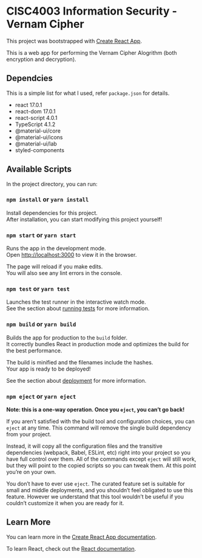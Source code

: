 # CISC4003 Information Security - Vernam Cipher
This project was bootstrapped with [Create React App](https://github.com/facebook/create-react-app).

This is a web app for performing the Vernam Cipher Alogrithm (both encryption and decryption).

## Dependcies
This is a simple list for what I used, refer `package.json` for details.
- react 17.0.1
- react-dom 17.0.1
- react-script 4.0.1
- TypeScript 4.1.2
- @material-ui/core 
- @material-ui/icons
- @material-ui/lab
- styled-components

## Available Scripts

In the project directory, you can run:

### `npm install` or `yarn install`

Install dependencies for this project.\
After installation, you can start modifying this project yourself!

### `npm start` or `yarn start`

Runs the app in the development mode.\
Open [http://localhost:3000](http://localhost:3000) to view it in the browser.

The page will reload if you make edits.\
You will also see any lint errors in the console.

### `npm test` or `yarn test`

Launches the test runner in the interactive watch mode.\
See the section about [running tests](https://facebook.github.io/create-react-app/docs/running-tests) for more information.

### `npm build` or `yarn build`

Builds the app for production to the `build` folder.\
It correctly bundles React in production mode and optimizes the build for the best performance.

The build is minified and the filenames include the hashes.\
Your app is ready to be deployed!

See the section about [deployment](https://facebook.github.io/create-react-app/docs/deployment) for more information.

### `npm eject` or `yarn eject`

**Note: this is a one-way operation. Once you `eject`, you can’t go back!**

If you aren’t satisfied with the build tool and configuration choices, you can `eject` at any time. This command will remove the single build dependency from your project.

Instead, it will copy all the configuration files and the transitive dependencies (webpack, Babel, ESLint, etc) right into your project so you have full control over them. All of the commands except `eject` will still work, but they will point to the copied scripts so you can tweak them. At this point you’re on your own.

You don’t have to ever use `eject`. The curated feature set is suitable for small and middle deployments, and you shouldn’t feel obligated to use this feature. However we understand that this tool wouldn’t be useful if you couldn’t customize it when you are ready for it.

## Learn More

You can learn more in the [Create React App documentation](https://facebook.github.io/create-react-app/docs/getting-started).

To learn React, check out the [React documentation](https://reactjs.org/).
